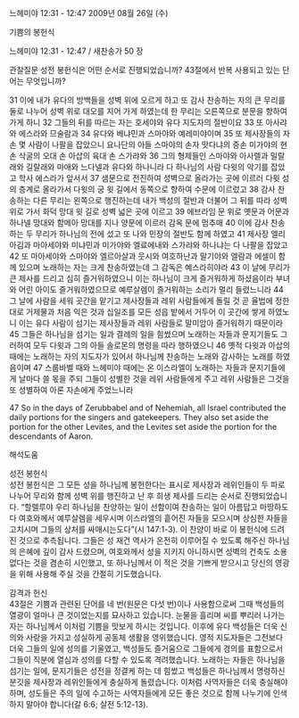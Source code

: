 느헤미야 12:31 - 12:47 
2009년 08월 26일 (수)

기쁨의 봉헌식



느헤미야 12:31 - 12:47 / 새찬송가 50 장


관찰질문
성전 봉헌식은 어떤 순서로 진행되었습니까?
43절에서 반복 사용되고 있는 단어는 무엇입니까?

31 이에 내가 유다의 방백들을 성벽 위에 오르게 하고 또 감사 찬송하는 자의 큰 무리를 둘로 나누어 성벽 위로 대오를 지어 가게 하였는데 한 무리는 오른쪽으로 분문을 향하여 가게 하니 32 그들의 뒤를 따르는 자는 호세야와 유다 지도자의 절반이요 33 또 아사랴와 에스라와 므술람과 34 유다와 베냐민과 스마야와 예레미야이며 
35 또 제사장들의 자손 몇 사람이 나팔을 잡았으니 요나단의 아들 스마야의 손자 맛다냐의 증손 미가야의 현손 삭굴의 오대 손 아삽의 육대 손 스가랴와 36 그의 형제들인 스마야와 아사렐과 밀랄래와 길랄래와 마애와 느다넬과 유다와 하나니라 다 하나님의 사람 다윗의 악기를 잡았고 학사 에스라가 앞서서 37 샘문으로 전진하여 성벽으로 올라가는 곳에 이르러 다윗 성의 층계로 올라가서 다윗의 궁 윗 길에서 동쪽으로 향하여 수문에 이르렀고 38 감사 찬송하는 다른 무리는 왼쪽으로 행진하는데 내가 백성의 절반과 더불어 그 뒤를 따라 성벽 위로 가서 화덕 망대 윗 길로 성벽 넓은 곳에 이르고 39 에브라임 문 위로 옛문과 어문과 하나넬 망대와 함메아 망대를 지나 양문에 이르러 감옥 문에 멈추매 40 이에 감사 찬송하는 두 무리가 하나님의 전에 섰고 또 나와 민장의 절반도 함께 하였고 41 제사장 엘리아김과 마아세야와 미냐민과 미가야와 엘료에내와 스가랴와 하나냐는 다 나팔을 잡았고 42 또 마아세야와 스마야와 엘르아살과 웃시와 여호하난과 말기야와 엘람과 에셀이 함께 있으며 노래하는 자는 크게 찬송하였는데 그 감독은 예스라히야라 43 이 날에 무리가 큰 제사를 드리고 심히 즐거워하였으니 이는 하나님이 크게 즐거워하게 하셨음이라 부녀와 어린 아이도 즐거워하였으므로 예루살렘이 즐거워하는 소리가 멀리 들렸느니라 44 그 날에 사람을 세워 곳간을 맡기고 제사장들과 레위 사람들에게 돌릴 것 곧 율법에 정한 대로 거제물과 처음 익은 것과 십일조를 모든 성읍 밭에서 거두어 이 곳간에 쌓게 하였노니 이는 유다 사람이 섬기는 제사장들과 레위 사람들로 말미암아 즐거워하기 때문이라 45 그들은 하나님을 섬기는 일과 결례의 일을 힘썼으며 노래하는 자들과 문지기들도 그러하여 모두 다윗과 그의 아들 솔로몬의 명령을 따라 행하였으니 46 옛적 다윗과 아삽의 때에는 노래하는 자의 지도자가 있어서 하나님께 찬송하는 노래와 감사하는 노래를 하였음이며 47 스룹바벨 때와 느헤미야 때에는 온 이스라엘이 노래하는 자들과 문지기들에게 날마다 쓸 몫을 주되 그들이 성별한 것을 레위 사람들에게 주고 레위 사람들은 그것을 또 성별하여 아론 자손에게 주었느니라 

47 So in the days of Zerubbabel and of Nehemiah, all Israel contributed the daily portions for the singers and gatekeepers. They also set aside the portion for the other Levites, and the Levites set aside the portion for the descendants of Aaron.

해석도움





성전 봉헌식  
성전 봉헌식은 그 모든 성을 하나님께 봉헌한다는 표시로 제사장과 레위인들이 두 파로 나누어 무리와 함께 성벽 위를 행진하고 난 후 희생 제사를 드리는 순서로 진행되었습니다. “할렐루야 우리 하나님을 찬양하는 일이 선함이여 찬송하는 일이 아름답고 마땅하도다 여호와께서 예루살렘을 세우시며 이스라엘의 흩어진 자들을 모으시며 상심한 자들을 고치시며 그들의 상처를 싸매시는도다”(시 147:1-3). 이 찬양이 바로 이 봉헌식에 드려진 것으로 추측됩니다. 그들은 성 재건 역사가 온전히 이루어질 수 있도록 해주신 하나님의 은혜에 깊이 감사 드렸으며, 여호와께서 성을 지키지 아니하시면 성벽의 건축도 소용없다는 것을 겸손히 시인했고, 또 하나님께서 이 적은 것을 기쁘게 받으시고 당신의 영광을 위해 사용해 주실 것을 간절히 기도했습니다.             

감격과 헌신  
43절은 기쁨과 관련된 단어를 네 번(원문은 다섯 번)이나 사용함으로써 그때 백성들의 열광이 얼마나 큰 것이었는지를 묘사하고 있습니다. 눈물을 흘리며 씨를 뿌리러 나가는 자는 하나님께서 이처럼 기쁨을 맛보게 하시는 것입니다. 이후에 유다 백성들은 더욱 신의와 사랑을 가지고 성실하게 공동체 생활을 영위했습니다. 영적 지도자들은 그전보다 더욱 그들의 일에 성의를 기울였고, 백성들도 즐거움으로 그들에게 경의를 표함으로서 그들이 직분에 열심과 성의를 다할 수 있도록 격려했습니다. 노래하는 자들은 하나님을 섬기는 일에, 문지기들은 성전을 정결케 하는 데 힘썼고 백성들은 하나님께서 명령하신 분깃을 제사장과 레위인들에게 충실하게 돌렸습니다. 이처럼 사역자들은 더욱 충실해야 하며, 성도들은 주의 일에 수고하는 사역자들에게 모든 좋은 것으로 함께 나누기에 인색하지 말아야 합니다(갈 6:6; 살전 5:12-13).